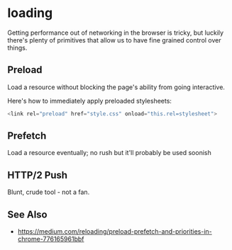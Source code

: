 # loading
Getting performance out of networking in the browser is tricky, but luckily
there's plenty of primitives that allow us to have fine grained control over
things.

## Preload
Load a resource without blocking the page's ability from going interactive.

Here's how to immediately apply preloaded stylesheets:
```js
<link rel="preload" href="style.css" onload="this.rel=stylesheet">
```

## Prefetch
Load a resource eventually; no rush but it'll probably be used soonish

## HTTP/2 Push
Blunt, crude tool - not a fan.

## See Also
- https://medium.com/reloading/preload-prefetch-and-priorities-in-chrome-776165961bbf
